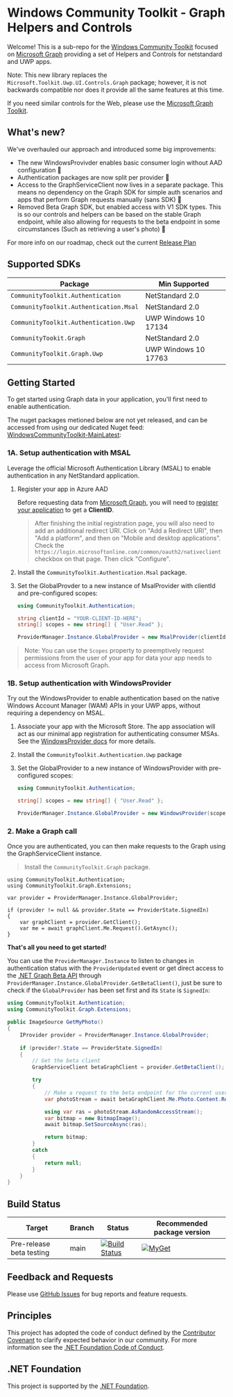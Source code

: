 # Windows Community Toolkit - Graph Helpers and Controls

Welcome! This is a sub-repo for the [Windows Community Toolkit](https://aka.ms/wct) focused on [Microsoft Graph](https://developer.microsoft.com/en-us/graph/) providing a set of Helpers and Controls for netstandard and UWP apps.

Note: This new library replaces the `Microsoft.Toolkit.Uwp.UI.Controls.Graph` package; however, it is not backwards compatible nor does it provide all the same features at this time.

If you need similar controls for the Web, please use the [Microsoft Graph Toolkit](https://aka.ms/mgt).

## What's new?

We've overhauled our approach and introduced some big improvements:

- The new WindowsProvivder enables basic consumer login without AAD configuration 🎊
- Authentication packages are now split per provider 🎉
- Access to the GraphServiceClient now lives in a separate package. This means no dependency on the Graph SDK for simple auth scenarios and apps that perform Graph requests manually (sans SDK) 🥳
- Removed Beta Graph SDK, but enabled access with V1 SDK types. This is so our controls and helpers can be based on the stable Graph endpoint, while also allowing for requests to the beta endpoint in some circumstances (Such as retrieving a user's photo) 🎈

For more info on our roadmap, check out the current [Release Plan](https://github.com/windows-toolkit/Graph-Controls/issues/81)

## <a name="supported"></a> Supported SDKs

| Package | Min Supported |
|--|--|
| `CommunityToolkit.Authentication` | NetStandard 2.0 |
| `CommunityToolkit.Authentication.Msal` | NetStandard 2.0 |
| `CommunityToolkit.Authentication.Uwp` | UWP Windows 10 17134 |
| `CommunityTookit.Graph` | NetStandard 2.0 |
| `CommunityToolkit.Graph.Uwp` | UWP Windows 10 17763 |

## <a name="documentation"></a> Getting Started

To get started using Graph data in your application, you'll first need to enable authentication.

The nuget packages metioned below are not yet released, and can be accessed from using our dedicated Nuget feed: [WindowsCommunityToolkit-MainLatest](https://pkgs.dev.azure.com/dotnet/WindowsCommunityToolkit/_packaging/WindowsCommunityToolkit-MainLatest/nuget/v3/index.json):

### 1A. Setup authentication with MSAL

Leverage the official Microsoft Authentication Library (MSAL) to enable authentication in any NetStandard application.

1. Register your app in Azure AAD
    
    Before requesting data from [Microsoft Graph](https://graph.microsoft.com), you will need to [register your application](https://docs.microsoft.com/en-us/azure/active-directory/develop/quickstart-register-app) to get a **ClientID**.

    > After finishing the initial registration page, you will also need to add an additional redirect URI. Click on "Add a Redirect URI", then "Add a platform", and then on "Mobile and desktop applications". Check the `https://login.microsoftonline.com/common/oauth2/nativeclient` checkbox on that page. Then click "Configure".

3. Install the `CommunityToolkit.Authentication.Msal` package.
4. Set the GlobalProvder to a new instance of MsalProvider with clientId and pre-configured scopes:
    
    ```csharp
    using CommunityToolkit.Authentication;

    string clientId = "YOUR-CLIENT-ID-HERE";
    string[] scopes = new string[] { "User.Read" };

    ProviderManager.Instance.GlobalProvider = new MsalProvider(clientId, scopes);
    ```

> Note: You can use the `Scopes` property to preemptively request permissions from the user of your app for data your app needs to access from Microsoft Graph.

### 1B. Setup authentication with WindowsProvider

Try out the WindowsProvider to enable authentication based on the native Windows Account Manager (WAM) APIs in your UWP apps, without requiring a dependency on MSAL.

1. Associate your app with the Microsoft Store. The app association will act as our minimal app registration for authenticating consumer MSAs. See the [WindowsProvider docs](https://github.com/windows-toolkit/Graph-Controls/edit/main/Docs/WindowsProvider.md) for more details.
1. Install the `CommunityToolkit.Authentication.Uwp` package
1. Set the GlobalProvider to a new instance of WindowsProvider with pre-configured scopes:

    ```csharp
    using CommunityToolkit.Authentication;

    string[] scopes = new string[] { "User.Read" };

    ProviderManager.Instance.GlobalProvider = new WindowsProvider(scopes);
    ```

### 2. Make a Graph call

Once you are authenticated, you can then make requests to the Graph using the GraphServiceClient instance.

> Install the `CommunityToolkit.Graph` package.

```
using CommunityToolkit.Authentication;
using CommunityToolkit.Graph.Extensions;

var provider = ProviderManager.Instance.GlobalProvider;

if (provider != null && provider.State == ProviderState.SignedIn)
{
    var graphClient = provider.GetClient();
    var me = await graphClient.Me.Request().GetAsync();
}
```

**That's all you need to get started!**

You can use the `ProviderManager.Instance` to listen to changes in authentication status with the `ProviderUpdated` event or get direct access to the [.NET Graph Beta API](https://github.com/microsoftgraph/msgraph-beta-sdk-dotnet) through `ProviderManager.Instance.GlobalProvider.GetBetaClient()`, just be sure to check if the `GlobalProvider` has been set first and its `State` is `SignedIn`:

```csharp
using CommunityToolkit.Authentication;
using CommunityToolkit.Graph.Extensions;

public ImageSource GetMyPhoto()
{
    IProvider provider = ProviderManager.Instance.GlobalProvider;
    
    if (provider?.State == ProviderState.SignedIn)
    {
        // Get the beta client
        GraphServiceClient betaGraphClient = provider.GetBetaClient();

        try
        {
            // Make a request to the beta endpoint for the current user's photo.
            var photoStream = await betaGraphClient.Me.Photo.Content.Request().GetAsync();

            using var ras = photoStream.AsRandomAccessStream();
            var bitmap = new BitmapImage();
            await bitmap.SetSourceAsync(ras);

            return bitmap;
        }
        catch
        {
            return null;
        }
    }
}
```

## Build Status
| Target | Branch | Status | Recommended package version |
| ------ | ------ | ------ | ------ |
| Pre-release beta testing | main | [![Build Status](https://dev.azure.com/dotnet/WindowsCommunityToolkit/_apis/build/status/windows-toolkit.Graph-Controls?branchName=main)](https://dev.azure.com/dotnet/WindowsCommunityToolkit/_build/latest?definitionId=102&branchName=main) | [![MyGet](https://img.shields.io/dotnet.myget/uwpcommunitytoolkit/vpre/Microsoft.Toolkit.Graph.svg)](https://dotnet.myget.org/gallery/uwpcommunitytoolkit) |

## Feedback and Requests
Please use [GitHub Issues](https://github.com/windows-toolkit/Graph-Controls/issues) for bug reports and feature requests.

## Principles
This project has adopted the code of conduct defined by the [Contributor Covenant](http://contributor-covenant.org/)
to clarify expected behavior in our community.
For more information see the [.NET Foundation Code of Conduct](http://dotnetfoundation.org/code-of-conduct).

## .NET Foundation
This project is supported by the [.NET Foundation](http://dotnetfoundation.org).
